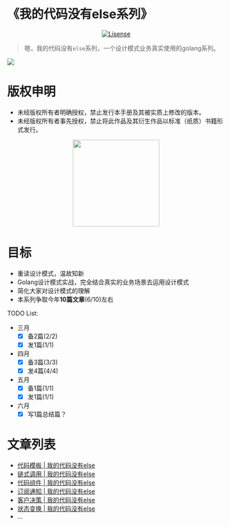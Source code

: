 # 《我的代码没有else系列》

<p align="center">
    <a href="https://creativecommons.org/licenses/by-nc-nd/4.0/deed.zh-Hans">
        <img src="https://img.shields.io/badge/License-CC%20BY--NC--ND%204.0-red" alt="Lisense">
    </a>
</p>

> 嗯，我的代码没有`else`系列，一个设计模式业务真实使用的golang系列。

![](http://cdn.tigerb.cn/20200425144718.jpg)

# 版权申明
- 未经版权所有者明确授权，禁止发行本手册及其被实质上修改的版本。 
- 未经版权所有者事先授权，禁止将此作品及其衍生作品以标准（纸质）书籍形式发行。  

<p align="center">
  <img src="http://cdn.tigerb.cn/wechat-blog-qrcode.jpg?imageMogr2/thumbnail/260x260!/format/webp/blur/1x0/quality/90|imageslim" width="200px">
</p>

# 目标

- 重读设计模式，温故知新
- Golang设计模式实战，完全结合真实的业务场景去运用设计模式
- 简化大家对设计模式的理解
- 本系列争取今年**10篇文章**(6/10)左右

TODO List:

- 三月
    + [x] 备2篇(2/2)
    + [x] 发1篇(1/1)
- 四月
    + [x] 备3篇(3/3)
    + [x] 发4篇(4/4)
- 五月
    + [x] 备1篇(1/1)
    + [x] 发1篇(1/1)
- 六月
    + [x] 写1篇总结篇？

# 文章列表

- [代码模板 | 我的代码没有else](https://github.com/TIGERB/easy-tips/tree/master/go/src/patterns/template)
- [链式调用 | 我的代码没有else](https://github.com/TIGERB/easy-tips/tree/master/go/src/patterns/responsibility)
- [代码组件 | 我的代码没有else](https://github.com/TIGERB/easy-tips/tree/master/go/src/patterns/composite)
- [订阅通知 | 我的代码没有else](https://github.com/TIGERB/easy-tips/tree/master/go/src/patterns/observer)
- [客户决策 | 我的代码没有else](https://github.com/TIGERB/easy-tips/tree/master/go/src/patterns/strategy)
- [状态变换 | 我的代码没有else](https://github.com/TIGERB/easy-tips/tree/master/go/src/patterns/state)
- ...

